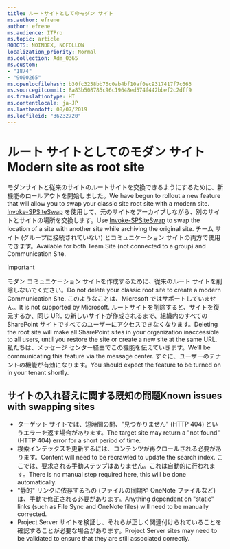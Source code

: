 ```yaml
---
title: ルートサイトとしてのモダン サイト
ms.author: efrene
author: efrene
ms.audience: ITPro
ms.topic: article
ROBOTS: NOINDEX, NOFOLLOW
localization_priority: Normal
ms.collection: Adm_O365
ms.custom:
- "1874"
- "9000265"
ms.openlocfilehash: b30fc3258bb76c0ab4bf10af0ec9317417f7c663
ms.sourcegitcommit: 8a83b508785c96c19648ed574f442bbef2c2dff9
ms.translationtype: HT
ms.contentlocale: ja-JP
ms.lasthandoff: 08/07/2019
ms.locfileid: "36232720"
---
```

# <a name="modern-site-as-root-site"></a><span data-ttu-id="55eb5-102">ルート サイトとしてのモダン サイト</span><span class="sxs-lookup"><span data-stu-id="55eb5-102">Modern site as root site</span></span>

<span data-ttu-id="55eb5-103">モダンサイトと従来のサイトのルートサイトを交換できるようにするために、新機能のロールアウトを開始しました。</span><span class="sxs-lookup"><span data-stu-id="55eb5-103">We have begun to rollout a new feature that will allow you to swap your classic site root site with a modern site.</span></span> <span data-ttu-id="55eb5-104">[Invoke-SPSiteSwap](https://docs.microsoft.com/powershell/module/sharepoint-online/invoke-spositeswap?view=sharepoint-ps) を使用して、元のサイトをアーカイブしながら、別のサイトとサイトの場所を交換します。</span><span class="sxs-lookup"><span data-stu-id="55eb5-104">Use [Invoke-SPSiteSwap](https://docs.microsoft.com/powershell/module/sharepoint-online/invoke-spositeswap?view=sharepoint-ps) to swap the location of a site with another site while archiving the original site.</span></span> <span data-ttu-id="55eb5-105">チーム サイト (グループに接続されていない) とコミュニケーション サイトの両方で使用できます。</span><span class="sxs-lookup"><span data-stu-id="55eb5-105">Available for both Team Site (not connected to a group) and Communication Site.</span></span> 

>[!Important]
> <span data-ttu-id="55eb5-106">モダン コミュニケーション サイトを作成するために、従来のルート サイトを削除しないでください。</span><span class="sxs-lookup"><span data-stu-id="55eb5-106">Do not delete your classic root site to create a modern Communication Site.</span></span> <span data-ttu-id="55eb5-107">このようなことは、Microsoft ではサポートしていません。</span><span class="sxs-lookup"><span data-stu-id="55eb5-107">It is not supported by Microsoft.</span></span> <span data-ttu-id="55eb5-108">ルートサイトを削除すると、サイトを復元するか、同じ URL の新しいサイトが作成されるまで、組織内のすべての SharePoint サイトですべてのユーザーにアクセスできなくなります。</span><span class="sxs-lookup"><span data-stu-id="55eb5-108">Deleting the root site will make all SharePoint sites in your organization inaccessible to all users, until you restore the site or create a new site at the same URL.</span></span> <span data-ttu-id="55eb5-109">私たちは、メッセージ センター経由でこの機能を伝えていきます。</span><span class="sxs-lookup"><span data-stu-id="55eb5-109">We’ll be communicating this feature via the message center.</span></span> <span data-ttu-id="55eb5-110">すぐに、ユーザーのテナントの機能が有効になります。</span><span class="sxs-lookup"><span data-stu-id="55eb5-110">You should expect the feature to be turned on in your tenant shortly.</span></span>

## <a name="known-issues-with-swapping-sites"></a><span data-ttu-id="55eb5-111">サイトの入れ替えに関する既知の問題</span><span class="sxs-lookup"><span data-stu-id="55eb5-111">Known issues with swapping sites</span></span>
- <span data-ttu-id="55eb5-112">ターゲット サイトでは、短時間の間、"見つかりません" (HTTP 404) というエラーを返す場合があります。</span><span class="sxs-lookup"><span data-stu-id="55eb5-112">The target site may return a "not found" (HTTP 404) error for a short period of time.</span></span>
- <span data-ttu-id="55eb5-113">検索インデックスを更新するには、コンテンツが再クロールされる必要があります。</span><span class="sxs-lookup"><span data-stu-id="55eb5-113">Content will need to be recrawled to update the search index.</span></span> <span data-ttu-id="55eb5-114">ここでは、要求される手動ステップはありません。これは自動的に行われます。</span><span class="sxs-lookup"><span data-stu-id="55eb5-114">There is no manual step required here, this will be done automatically.</span></span>
- <span data-ttu-id="55eb5-115">"静的" リンクに依存するもの (ファイルの同期や OneNote ファイルなど) は、手動で修正される必要があります。</span><span class="sxs-lookup"><span data-stu-id="55eb5-115">Anything dependent on "static" links (such as File Sync and OneNote files) will need to be manually corrected.</span></span>
- <span data-ttu-id="55eb5-116">Project Server サイトを検証し、それらが正しく関連付けられていることを確認することが必要な場合があります。</span><span class="sxs-lookup"><span data-stu-id="55eb5-116">Project Server sites may need to be validated to ensure that they are still associated correctly.</span></span> 
